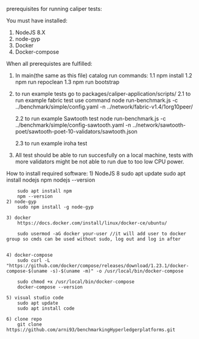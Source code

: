 prerequisites for running caliper tests:

You must have installed:

1) NodeJS 8.X
2) node-gyp
3) Docker
4) Docker-compose

When all prerequistes are fulfilled:
1) In main(the same as this file) catalog run commands:
    1.1 npm install
    1.2 npm run repoclean
    1.3 npm run bootstrap

2) to run example tests go to packages/caliper-application/scripts/
    2.1 to run example fabric test use command
    node run-benchmark.js -c ../benchmark/simple/config.yaml -n ../network/fabric-v1.4/1org10peer/

    2.2 to run example Sawtooth test
    node run-benchmark.js -c ../benchmark/simple/config-sawtooth.yaml -n ../network/sawtooth-poet/sawtooth-poet-10-validators/sawtooth.json

    2.3 to run example iroha test

3) All test should be able to run succesfully on a local machine, tests with more validators might be not able to run due to too low CPU power.


How to install required software:
    1) NodeJS 8
        sudo apt update
        sudo apt install nodejs npm
        nodejs --version

        sudo apt install npm
        npm --version
    2) node-gyp
        sudo npm install -g node-gyp

    3) docker
        https://docs.docker.com/install/linux/docker-ce/ubuntu/

        sudo usermod -aG docker your-user //it will add user to docker group so cmds can be used without sudo, log out and log in after

    
    4) docker-compose
        sudo curl -L "https://github.com/docker/compose/releases/download/1.23.1/docker-compose-$(uname -s)-$(uname -m)" -o /usr/local/bin/docker-compose

        sudo chmod +x /usr/local/bin/docker-compose
        docker-compose --version

    5) visual studio code
        sudo apt update
        sudo apt install code

    6) clone repo
        git clone https://github.com/arni93/benchmarkingHyperledgerplatforms.git